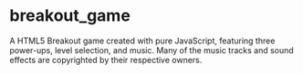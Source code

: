 # breakout_game
A HTML5 Breakout game created with pure JavaScript, featuring three power-ups, level selection, and music. Many of the music tracks and sound effects are copyrighted by their respective owners.
